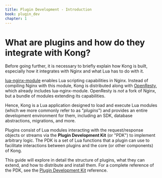 ```yaml
---
title: Plugin Development - Introduction
book: plugin_dev
chapter: 1
---
```


# What are plugins and how do they integrate with Kong?

Before going further, it is necessary to briefly explain how Kong is built,
especially how it integrates with Nginx and what Lua has to do with it.

[lua-nginx-module] enables Lua scripting capabilities in Nginx. Instead of
compiling Nginx with this module, Kong is distributed along with
[OpenResty](https://openresty.org/), which already includes lua-nginx-module.
OpenResty is *not* a fork of Nginx, but a bundle of modules extending its
capabilities.

Hence, Kong is a Lua application designed to load and execute Lua modules
(which we more commonly refer to as "*plugins*") and provides an entire
development environment for them, including an SDK, database abstractions,
migrations, and more.

Plugins consist of Lua modules interacting with the request/response objects or
streams via the **Plugin Development Kit** (or "PDK") to implement arbitrary logic.
The PDK is a set of Lua functions that a plugin can use to facilitate interactions
between plugins and the core (or other components) of Kong.

This guide will explore in detail the structure of plugins, what they can
extend, and how to distribute and install them. For a complete reference of the
PDK, see the [Plugin Development Kit] reference.

[lua-nginx-module]: https://github.com/openresty/lua-nginx-module
[Plugin Development Kit]: /gateway-oss/{{page.kong_version}}/pdk
